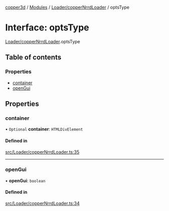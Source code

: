 [copper3d](../README.md) / [Modules](../modules.md) / [Loader/copperNrrdLoader](../modules/Loader_copperNrrdLoader.md) / optsType

# Interface: optsType

[Loader/copperNrrdLoader](../modules/Loader_copperNrrdLoader.md).optsType

## Table of contents

### Properties

- [container](Loader_copperNrrdLoader.optsType.md#container)
- [openGui](Loader_copperNrrdLoader.optsType.md#opengui)

## Properties

### container

• `Optional` **container**: `HTMLDivElement`

#### Defined in

[src/Loader/copperNrrdLoader.ts:35](https://github.com/LinkunGao/copper3d_visualisation/blob/9f197bb/src/Loader/copperNrrdLoader.ts#L35)

___

### openGui

• **openGui**: `boolean`

#### Defined in

[src/Loader/copperNrrdLoader.ts:34](https://github.com/LinkunGao/copper3d_visualisation/blob/9f197bb/src/Loader/copperNrrdLoader.ts#L34)
